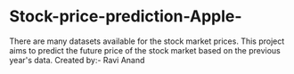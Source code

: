 # Stock-price-prediction-Apple-
There are many datasets available for the stock market prices. This project aims to predict the future price of the stock market based on the previous year's data.
Created by:- Ravi Anand
